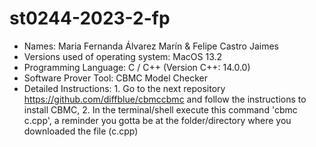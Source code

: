 # st0244-2023-2-fp
- Names: Maria Fernanda Álvarez Marín & Felipe Castro Jaimes
- Versions used of operating system: MacOS 13.2
- Programming Language: C / C++ (Version C++: 14.0.0)
- Software Prover Tool: CBMC Model Checker
- Detailed Instructions: 1. Go to the next repository https://github.com/diffblue/cbmccbmc and follow the instructions to install CBMC, 2. In the terminal/shell execute this command 'cbmc c.cpp', a reminder you gotta be at the folder/directory where you downloaded the file (c.cpp)

 
